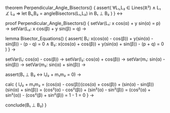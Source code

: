 theorem Perpendicular_Angle_Bisectors() {
  assert(
    ∀L₁,L₂ ∈ Lines(ℝ²) ∧ L₁ ⊥̸ L₂ ⇒ 
    let B₁,B₂ = angleBisectors(L₁,L₂) in
    B₁ ⊥ B₂
  )
} ↔

proof Perpendicular_Angle_Bisectors() {
  setVar(L₁: x cos(α) + y sin(α) = p) →
  setVar(L₂: x cos(β) + y sin(β) = q) →
  
  lemma Bisector_Equations() {
    assert(
      B₁: x(cos(α) - cos(β)) + y(sin(α) - sin(β)) - (p - q) = 0 ∧
      B₂: x(cos(α) + cos(β)) + y(sin(α) + sin(β)) - (p + q) = 0
    )
  } →

  setVar(l₁: cos(α) - cos(β)) →
  setVar(l₂: cos(α) + cos(β)) →
  setVar(m₁: sin(α) - sin(β)) →
  setVar(m₂: sin(α) + sin(β)) →

  assert(B₁ ⊥ B₂ ↔ l₁l₂ + m₁m₂ = 0) →
  
  calc {
    l₁l₂ + m₁m₂
    = (cos(α) - cos(β))(cos(α) + cos(β)) + (sin(α) - sin(β))(sin(α) + sin(β))
    = (cos²(α) - cos²(β)) + (sin²(α) - sin²(β))
    = (cos²(α) + sin²(α)) - (cos²(β) + sin²(β))
    = 1 - 1
    = 0
  } →

  conclude(B₁ ⊥ B₂)
}